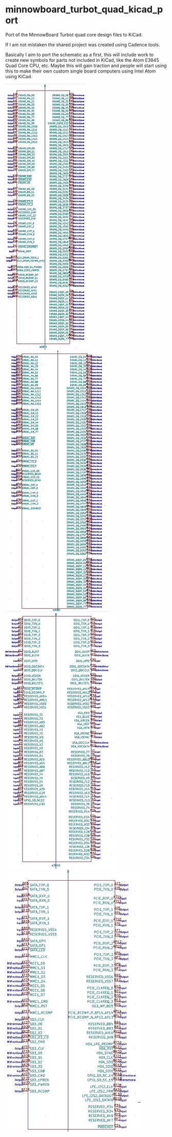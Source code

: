 # minnowboard_turbot_quad_kicad_port
Port of the MinnowBoard Turbot quad core design files to KiCad. 
 
If I am not mistaken the shared project was created using Cadence tools.  

Basically I aim to port the schematic as a first, this will include work to create new symbols for parts not included in KiCad, like the Atom E3845 Quad Core CPU, etc. 
Maybe this will gain traction and people will start using this to make their own custom single board computers using Intel Atom using KiCad. 


![alt tag](/screenshot.jpg)
![alt tag](/screenshot_2.jpg)
![alt tag](/screenshot_3.jpg)
![alt tag](/screenshot_4.jpg)
